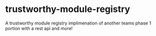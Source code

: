 # trustworthy-module-registry
A trustworthy module registry implimenation of another teams phase 1 portion with a rest api and more!
